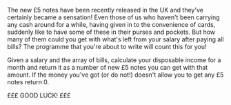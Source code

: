 The new £5 notes have been recently released in the UK and they've certainly became a sensation! Even those of us who haven't been carrying any cash around for a while, having given in to the convenience of cards, suddenly like to have some of these in their purses and pockets. But how many of them could you get with what's left from your salary after paying all bills? The programme that you're about to write will count this for you!

Given a salary and the array of bills, calculate your disposable income for a month and return it as a number of new £5 notes you can get with that amount. If the money you've got (or do not!) doesn't allow you to get any £5 notes return 0.

£££ GOOD LUCK! £££
